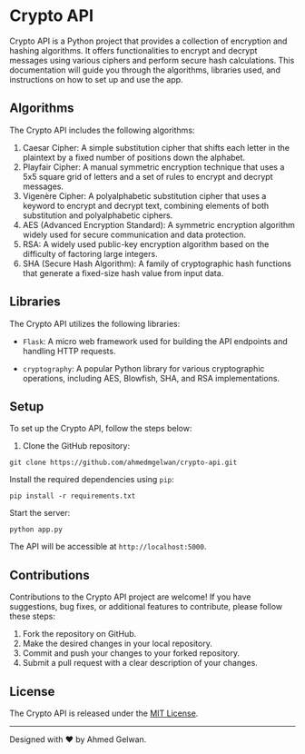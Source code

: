 # Crypto API 

Crypto API is a Python project that provides a collection of encryption and hashing algorithms. It offers functionalities to encrypt and decrypt messages using various ciphers and perform secure hash calculations. This documentation will guide you through the algorithms, libraries used, and instructions on how to set up and use the app.

## Algorithms

The Crypto API includes the following algorithms:

1. Caesar Cipher: A simple substitution cipher that shifts each letter in the plaintext by a fixed number of positions down the alphabet.
2. Playfair Cipher: A manual symmetric encryption technique that uses a 5x5 square grid of letters and a set of rules to encrypt and decrypt messages.
3. Vigenère Cipher: A polyalphabetic substitution cipher that uses a keyword to encrypt and decrypt text, combining elements of both substitution and polyalphabetic ciphers.
4. AES (Advanced Encryption Standard): A symmetric encryption algorithm widely used for secure communication and data protection.
5. RSA: A widely used public-key encryption algorithm based on the difficulty of factoring large integers.
6. SHA (Secure Hash Algorithm): A family of cryptographic hash functions that generate a fixed-size hash value from input data.

## Libraries

The Crypto API utilizes the following libraries:

- `Flask`: A micro web framework used for building the API endpoints and handling HTTP requests.

- `cryptography`: A popular Python library for various cryptographic operations, including AES, Blowfish, SHA, and RSA implementations.

## Setup

To set up the Crypto API, follow the steps below:

1. Clone the GitHub repository:

```shell
git clone https://github.com/ahmedmgelwan/crypto-api.git
```

Install the required dependencies using `pip`:

```shell
pip install -r requirements.txt
```

Start the server:

```shell
python app.py
```

The API will be accessible at `http://localhost:5000`.

## Contributions

Contributions to the Crypto API project are welcome! If you have suggestions, bug fixes, or additional features to contribute, please follow these steps:

1. Fork the repository on GitHub.
2. Make the desired changes in your local repository.
3. Commit and push your changes to your forked repository.
4. Submit a pull request with a clear description of your changes.

## License

The Crypto API is released under the [MIT License](https://opensource.org/licenses/MIT).

------

Designed with ❤️ by Ahmed Gelwan.